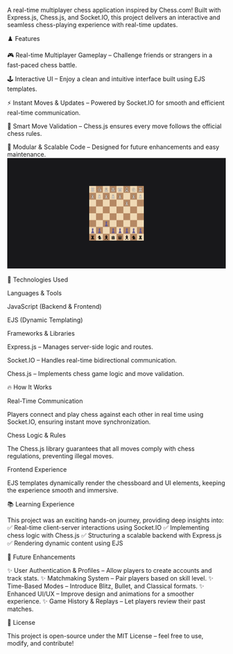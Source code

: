 A real-time multiplayer chess application inspired by Chess.com! Built with Express.js, Chess.js, and Socket.IO, this project delivers an interactive and seamless chess-playing experience with real-time updates.

♟️ Features

🎮 Real-time Multiplayer Gameplay – Challenge friends or strangers in a fast-paced chess battle.

🕹️ Interactive UI – Enjoy a clean and intuitive interface built using EJS templates.

⚡ Instant Moves & Updates – Powered by Socket.IO for smooth and efficient real-time communication.

🤖 Smart Move Validation – Chess.js ensures every move follows the official chess rules.

📜 Modular & Scalable Code – Designed for future enhancements and easy maintenance. 
![image alt](https://github.com/Khushi11295/Chess-Matchmaking-App-main/blob/main/Screenshot%202025-03-19%20162735.png)

🚀 Technologies Used

Languages & Tools

JavaScript (Backend & Frontend)

EJS (Dynamic Templating)

Frameworks & Libraries

Express.js – Manages server-side logic and routes.

Socket.IO – Handles real-time bidirectional communication.

Chess.js – Implements chess game logic and move validation.

🔥 How It Works

Real-Time Communication

Players connect and play chess against each other in real time using Socket.IO, ensuring instant move synchronization.

Chess Logic & Rules

The Chess.js library guarantees that all moves comply with chess regulations, preventing illegal moves.

Frontend Experience

EJS templates dynamically render the chessboard and UI elements, keeping the experience smooth and immersive.

📚 Learning Experience

This project was an exciting hands-on journey, providing deep insights into:
✅ Real-time client-server interactions using Socket.IO
✅ Implementing chess logic with Chess.js
✅ Structuring a scalable backend with Express.js
✅ Rendering dynamic content using EJS

🔮 Future Enhancements

✨ User Authentication & Profiles – Allow players to create accounts and track stats.
✨ Matchmaking System – Pair players based on skill level.
✨ Time-Based Modes – Introduce Blitz, Bullet, and Classical formats.
✨ Enhanced UI/UX – Improve design and animations for a smoother experience.
✨ Game History & Replays – Let players review their past matches.

📜 License

This project is open-source under the MIT License – feel free to use, modify, and contribute!
